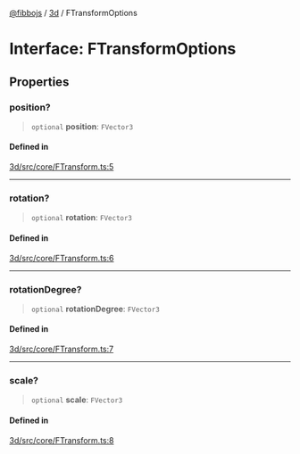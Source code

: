 [@fibbojs](/api/index) / [3d](/api/3d) / FTransformOptions

# Interface: FTransformOptions

## Properties

### position?

> `optional` **position**: `FVector3`

#### Defined in

[3d/src/core/FTransform.ts:5](https://github.com/fibbojs/fibbo/blob/a8d7b4720cdb2648ddcb2159cdc3e3671c6aee98/packages/3d/src/core/FTransform.ts#L5)

***

### rotation?

> `optional` **rotation**: `FVector3`

#### Defined in

[3d/src/core/FTransform.ts:6](https://github.com/fibbojs/fibbo/blob/a8d7b4720cdb2648ddcb2159cdc3e3671c6aee98/packages/3d/src/core/FTransform.ts#L6)

***

### rotationDegree?

> `optional` **rotationDegree**: `FVector3`

#### Defined in

[3d/src/core/FTransform.ts:7](https://github.com/fibbojs/fibbo/blob/a8d7b4720cdb2648ddcb2159cdc3e3671c6aee98/packages/3d/src/core/FTransform.ts#L7)

***

### scale?

> `optional` **scale**: `FVector3`

#### Defined in

[3d/src/core/FTransform.ts:8](https://github.com/fibbojs/fibbo/blob/a8d7b4720cdb2648ddcb2159cdc3e3671c6aee98/packages/3d/src/core/FTransform.ts#L8)
